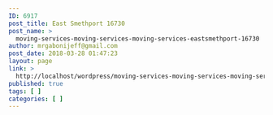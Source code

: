 ```yaml
---
ID: 6917
post_title: East Smethport 16730
post_name: >
  moving-services-moving-services-moving-services-eastsmethport-16730
author: mrgabonijeff@gmail.com
post_date: 2018-03-28 01:47:23
layout: page
link: >
  http://localhost/wordpress/moving-services-moving-services-moving-services-eastsmethport-16730/
published: true
tags: [ ]
categories: [ ]
---
```

